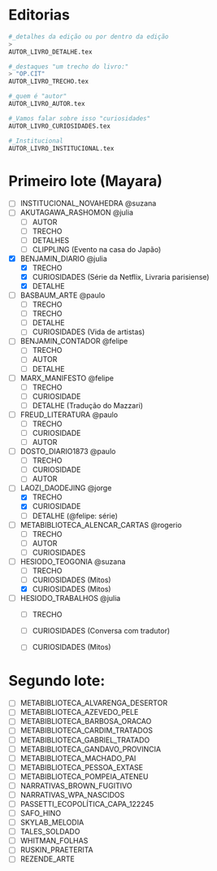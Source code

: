# Editorias

```sh
#_detalhes da edição ou por dentro da edição
> 
AUTOR_LIVRO_DETALHE.tex

#_destaques "um trecho do livro:"
> "OP.CIT"
AUTOR_LIVRO_TRECHO.tex

#_quem é "autor"
AUTOR_LIVRO_AUTOR.tex

#_Vamos falar sobre isso "curiosidades"
AUTOR_LIVRO_CURIOSIDADES.tex

#_Institucional
AUTOR_LIVRO_INSTITUCIONAL.tex
```

# Primeiro lote (Mayara)

- [ ] INSTITUCIONAL_NOVAHEDRA			@suzana
- [ ] AKUTAGAWA_RASHOMON 				@julia
	- [ ] AUTOR
	- [ ] TRECHO
	- [ ] DETALHES
	- [ ] CLIPPLING (Evento na casa do Japão)
- [X] BENJAMIN_DIARIO  					@julia
	- [X] TRECHO
 	- [X] CURIOSIDADES (Série da Netflix, Livraria parisiense)
	- [X] DETALHE
- [ ] BASBAUM_ARTE 						@paulo		
	- [ ] TRECHO
 	- [ ] TRECHO
 	- [ ] DETALHE
 	- [ ] CURIOSIDADES (Vida de artistas)
- [ ] BENJAMIN_CONTADOR					@felipe				
	- [ ] TRECHO
	- [ ] AUTOR
 	- [ ] DETALHE
- [ ] MARX_MANIFESTO 					@felipe 							
	- [ ] TRECHO
	- [ ] CURIOSIDADE
	- [ ] DETALHE (Tradução do Mazzari)
- [ ] FREUD_LITERATURA					@paulo		
	- [ ] TRECHO
	- [ ] CURIOSIDADE
	- [ ] AUTOR
- [ ] DOSTO_DIARIO1873  				@paulo			
	- [ ] TRECHO
	- [ ] CURIOSIDADE
	- [ ] AUTOR
- [ ] LAOZI_DAODEJING 					@jorge
	- [x] TRECHO
	- [x] CURIOSIDADE
	- [ ] DETALHE (@felipe: série)
- [ ] METABIBLIOTECA_ALENCAR_CARTAS  	@rogerio
	- [ ] TRECHO
	- [ ] AUTOR
	- [ ] CURIOSIDADES
- [ ] HESIODO_TEOGONIA					@suzana
	- [ ] TRECHO
	- [ ] CURIOSIDADES (Mitos)
	- [X] CURIOSIDADES (Mitos)
- [ ] HESIODO_TRABALHOS					@julia
	- [ ] TRECHO
	- [ ] CURIOSIDADES (Conversa com tradutor)
	- [ ] CURIOSIDADES (Mitos)



# Segundo lote:
- [ ] METABIBLIOTECA_ALVARENGA_DESERTOR 			
- [ ] METABIBLIOTECA_AZEVEDO_PELE 				
- [ ] METABIBLIOTECA_BARBOSA_ORACAO 				
- [ ] METABIBLIOTECA_CARDIM_TRATADOS				
- [ ] METABIBLIOTECA_GABRIEL_TRATADO 			
- [ ] METABIBLIOTECA_GANDAVO_PROVINCIA 			
- [ ] METABIBLIOTECA_MACHADO_PAI					
- [ ] METABIBLIOTECA_PESSOA_EXTASE  				
- [ ] METABIBLIOTECA_POMPEIA_ATENEU				
- [ ] NARRATIVAS_BROWN_FUGITIVO
- [ ] NARRATIVAS_WPA_NASCIDOS
- [ ] PASSETTI_ECOPOLÍTICA_CAPA_122245
- [ ] SAFO_HINO				
- [ ] SKYLAB_MELODIA 		
- [ ] TALES_SOLDADO 			
- [ ] WHITMAN_FOLHAS
- [ ] RUSKIN_PRAETERITA 		
- [ ] REZENDE_ARTE  			